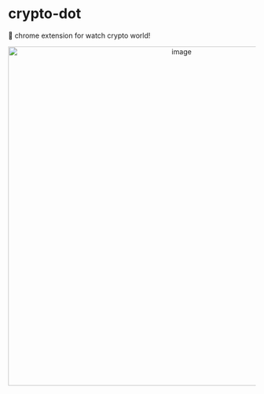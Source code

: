 # crypto-dot
🐂 chrome extension for watch crypto world!

<p align="center">
  <img width="690" alt="image" src="https://user-images.githubusercontent.com/50140505/198868251-ccb66c8e-3741-4314-9c95-1675de71672b.png">
</p>

